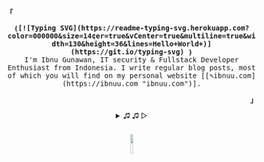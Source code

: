  <p align="left"><strong><samp>「</samp></strong></p><p align="center">
    <samp>
    &#10100;<strong>[![Typing SVG](https://readme-typing-svg.herokuapp.com?color=000000&size=14&center=true&vCenter=true&multiline=true&width=130&height=36&lines=Hello+World+)](https://git.io/typing-svg)</strong> &#10101;<br>
    I'm Ibnu Gunawan, IT security & Fullstack Developer Enthusiast from Indonesia. I write regular blog posts, most of which you will find on my personal website [[&#9998;ibnuu.com](https://ibnuu.com "ibnuu.com")].
    </samp>
</p><p align="right"><strong><samp>」</samp></strong></p>
<details align="center">
<summary> &#9835; &#9835; &#9655;</summary>
  <img width="100%" height="50%" style="border-radius: 5px;" src="https://i.pinimg.com/originals/64/05/31/6405318ac146473a95bfbdcec2b32943.gif"/>
<p align="center">
<samp>
<a href="https://t.me/notme1337" >
<img src="https://img.shields.io/badge/tele-@notme1337-informational?style=flat&logo=telegram&logoColor=white&color=2f80ed" />
</a>
<a href="mailto:notme1001@pm.me" target="_blank">
<img src="https://img.shields.io/badge/pm-notme1001[at]pm.me-informational?style=flat&logo=protonmail&logoColor=white&color=2f80ed" />
</a>
<a href="https://dribbble.com/IbnuGunawan" target="_blank">
<img src="https://img.shields.io/badge/|-IbnuGunawan-informational?style=flat&logo=dribbble&logoColor=white&color=2f80ed" />
</a>
<a href="https://instagram.com/ibnu_890" target="_blank">
<img src="https://img.shields.io/badge/|-ibnu_890-informational?style=flat&logo=instagram&logoColor=white&color=2f80ed" />
</a>
<a href="http://twitter.com/inuugp" target="_blank">
<img src="https://img.shields.io/badge/|-inuugp-informational?style=flat&logo=twitter&logoColor=white&color=2f80ed" />
</a>
</samp>
</p>
<h2></h2>
<divide></divide>
 <p align="center">
 <a href="#notme1001" target="_blank">
 <img alt="GitHub Stats" src="https://bad-apple-github-readme.vercel.app/api?show_bg=1&username=notme1001"/>
 </a>
 </p>
 <h2></h2>
</details>
<h2></h2>
<p align="center">
<img src="https://media.tenor.com/images/5c5c599655e6bf1448e9a4f9124abca5/tenor.gif" width="10%" />	
</p>
